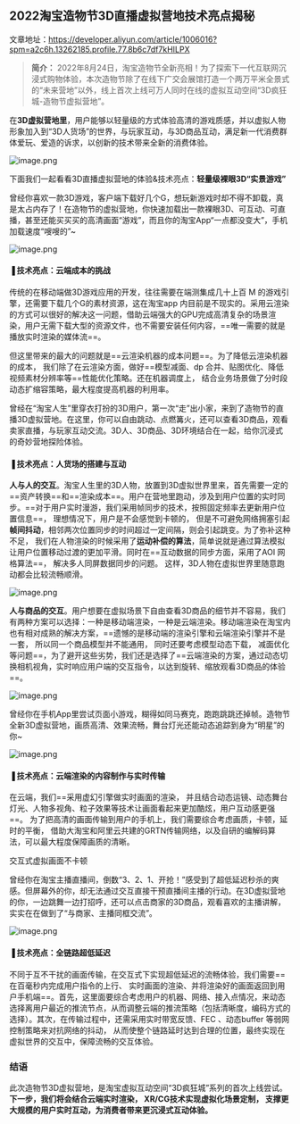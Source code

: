## 2022淘宝造物节3D直播虚拟营地技术亮点揭秘

文章地址：https://developer.aliyun.com/article/1006016?spm=a2c6h.13262185.profile.77.8b6c7df7kHILPX

> **简介：** 2022年8月24日，淘宝造物节全新亮相！为了探索下一代互联网沉浸式购物体验，本次造物节除了在线下广交会展馆打造一个两万平⽶全景式的“未来营地”以外，线上首次上线可万人同时在线的虚拟互动空间“3D疯狂城-造物节虚拟营地”。

在**3D虚拟营地里**，用户能够以轻量级的方式体验高清的游戏质感，并以虚拟人物形象加入到“3D人货场”的世界，与玩家互动，与3D商品互动，满足新一代消费群体爱玩、爱造的诉求，以创新的技术带来全新的消费体验。

![image.png](D:\Notes\raw_images\8ca27651d8404f8ead70aa548375d0fd.png)

下面我们一起看看3D直播虚拟营地的体验&技术亮点：**轻量级裸眼3D“实景游戏”**

曾经你喜欢一款3D游戏，客户端下载好几个G，想玩新游戏时却不得不卸载，真是太占内存了！在造物节的虚拟营地，你快速加载出一款裸眼3D、可互动、可直播，甚至还能买买买的高清画面“游戏”，而且你的淘宝App“一点都没变大”，手机加载速度“嗖嗖的”~

![image.png](D:\Notes\raw_images\247ee0a6d6f143558c8bc6857f1b58a4.png)

#### **▐**  **技术亮点：云端成本的挑战**

传统的在移动端做3D游戏应用的开发，往往需要在端测集成几十上百 M 的游戏引擎，还需要下载几个G的素材资源，这在淘宝app 内目前是不现实的。采用云渲染的方式可以很好的解决这一问题，借助云端强大的GPU完成高清复杂的场景渲染，用户无需下载大型的资源文件，也不需要安装任何内容，==唯一需要的就是播放实时渲染的媒体流==。

但这里带来的最大的问题就是==云渲染机器的成本问题==。为了降低云渲染机器的成本， 我们除了在云渲染方面，做好==模型减面、dp 合并、贴图优化、降低视频素材分辨率等==性能优化策略。还在机器调度上， 结合业务场景做了分时段动态扩缩容策略，最大程度提高机器的利用率。

曾经在“淘宝人生”里穿衣打扮的3D用户，第一次“走”出小家，来到了造物节的直播3D虚拟营地。在这里，你可以自由跳动、点燃篝火，还可以查看3D商品，观看卖家直播，与玩家互动交流。3D人、3D商品、3D环境结合在一起，给你沉浸式的奇妙营地探险体验。

#### **▐**  **技术亮点：人货场的搭建与互动**

**人与人的交互**。淘宝人生里的3D人物，放置到3D虚拟世界里来，首先需要一定的==资产转换==和==渲染成本==。用户在营地里跑动，涉及到用户位置的实时同步。==对于用户实时漫游，我们采用帧同步的技术，按照固定频率去更新用户位置信息==， 理想情况下，用户是不会感觉到卡顿的， 但是不可避免网络拥塞引起**帧间抖动**，相邻两次位置同步的时间超过一定间隔，则会引起跳变。为了弥补这种不足， 我们在人物渲染的时候采用了**运动补偿的算法**，简单说就是通过算法模拟让用户位置移动过渡的更加平滑。同时在==互动数据的同步方面，采用了AOI 网格算法==， 解决多人同屏数据同步的问题。 这样，3D人物在虚拟世界里随意跑动都会比较流畅顺滑。

![image.png](D:\Notes\raw_images\c690120e5d3c4a12b4b5f7f7c66aadda.png)

**人与商品的交互**。用户想要在虚拟场景下自由查看3D商品的细节并不容易，我们有两种方案可以选择：一种是移动端渲染，一种是云端渲染。移动端渲染在淘宝内也有相对成熟的解决方案，==遗憾的是移动端的渲染引擎和云端渲染引擎并不是一套， 所以同一个商品模型并不能通用， 同时还要考虑模型动态下载， 减面优化等问题==，为了避开这些劣势，我们还是选择了==云端渲染的方案，通过动态切换相机视角，实时响应用户端的交互指令，以达到旋转、缩放观看3D商品的体验==。 

![image.png](D:\Notes\raw_images\115061e085fd441081f41dbb1d4c904c.png)

曾经你在手机App里尝试页面小游戏，糊得如同马赛克，跑跑跳跳还掉帧。造物节全新3D虚拟营地，画质高清、效果流畅，舞台灯光还能动态追踪到身为“明星”的你~

![image.png](D:\Notes\raw_images\00bb9eb0db5642569325ddaf6a380d21.png)

#### **▐**  **技术亮点：云端渲染的内容制作与实时传输**

在云端，我们==采用虚幻引擎做实时画面的渲染， 并且结合动态运镜、动态舞台灯光、人物多视角、粒子效果等技术让画面看起来更加酷炫，用户互动感更强==。 为了把高清的画面传输到用户的手机上，我们需要综合考虑画质，卡顿，延时的平衡， 借助大淘宝和阿里云共建的GRTN传输网络，以及自研的编解码算法，可以最大程度保障画质的清晰。

交互式虚拟画面不卡顿

曾经你在淘宝主播直播间，倒数“3、2、1、开抢！”感受到了超低延迟秒杀的爽感。但屏幕外的你，却无法通过交互直接干预直播间主播的行动。在3D虚拟营地的你，一边跳舞一边打招呼，还可以点击商家的3D商品，观看喜欢的主播讲解，实实在在做到了“与商家、主播同框交流”。

![image.png](D:\Notes\raw_images\eba874698bc24e6cbdb59f5b44598b72.png)

#### **▐**  **技术亮点：全链路超低延迟**  

不同于互不干扰的画面传输，在交互式下实现超低延迟的流畅体验，我们需要==在百毫秒内完成用户指令的上行、 实时画面的渲染、并将渲染好的画面返回到用户手机端==。首先，这里面要综合考虑用户的机器、网络、接入点情况，来动态选择离用户最近的推流节点，从而调整云端的推流策略（包括清晰度，编码方式的选择）。其次，在传输过程中，还需采用实时带宽反馈、FEC 、动态buffer 等弱网控制策略来对抗网络的抖动， 从而使整个链路延时达到合理的位置，最终实现在虚拟世界的交互中，保障流畅的交互体验。



### 结语

此次造物节3D虚拟营地，是淘宝虚拟互动空间“3D疯狂城”系列的首次上线尝试。**下一步，我们将会结合云端实时渲染， XR/CG技术实现虚拟化场景定制， 支撑更大规模的用户实时互动，为消费者带来更沉浸式互动体验。**